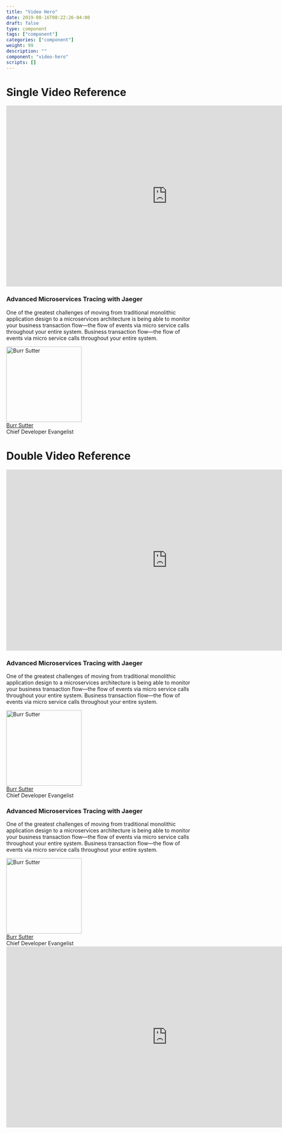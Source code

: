 ```yaml
---
title: "Video Hero"
date: 2019-08-16T08:22:26-04:00
draft: false
type: component
tags: ["component"]
categories: ["component"]
weight: 99
description: ""
component: "video-hero"
scripts: []
---
```


<h1>Single Video Reference</h1>
<div class="pf-l-grid rhd-c-video rhd-m-video-background">
  <div class="rhd-c-video--wrapper">
    <div class="rhd-c-video--video-embed">
      <iframe allowfullscreen="allowfullscreen" src="https://www.youtube.com/embed/YQLOcjvbo9s?autoplay=0&amp;start=0&amp;rel=0&amp;enablejsapi=1" id="YQLOcjvbo9s0" data-sdiyt="true" width="854" height="480" frameborder="0"></iframe>
    </div>
  </div>
  <div class="rhd-c-video--content">
    <div class="rhd-c-video--content-wrapper">
      <h3>Advanced Microservices Tracing with Jaeger</h3>
      <p>One of the greatest challenges of moving from traditional monolithic application design to a microservices architecture is being able to monitor your business transaction flow—the flow of events via micro service calls throughout your entire system. Business transaction flow—the flow of events via micro service calls throughout your entire system.</p>
      <div class="rhd-c-video--author">
        <span class="rhd-c-video--author-hero">
          <img src="https://developers.redhat.com/sites/default/files/styles/square_small/public/080817_BURRSUTTER_6INX6IN_300DPI-min.jpg?itok=7ViRCOCR" alt="Burr Sutter" typeof="foaf:Image" width="200" height="200">
        </span>
        <div class="rhd-c-video--author-info">
          <div class="rhd-c-video--author-name">
            <a href="#">Burr Sutter</a>
          </div>
          <div class="rhd-c-video--author-title">Chief Developer Evangelist</div>
        </div>
      </div>
    </div>
  </div>
 </div>

<h1>Double Video Reference</h1>
<div class="pf-l-grid rhd-c-video rhd-m-video-background">
  <div class="rhd-c-video--wrapper">
    <div class="rhd-c-video--video-embed">
      <iframe allowfullscreen="allowfullscreen" src="https://www.youtube.com/embed/YQLOcjvbo9s?autoplay=0&amp;start=0&amp;rel=0&amp;enablejsapi=1" id="YQLOcjvbo9s0" data-sdiyt="true" width="854" height="480" frameborder="0"></iframe>
    </div>
  </div>
  <div class="rhd-c-video--content">
    <div class="rhd-c-video--content-wrapper">
      <h3>Advanced Microservices Tracing with Jaeger</h3>
      <p>One of the greatest challenges of moving from traditional monolithic application design to a microservices architecture is being able to monitor your business transaction flow—the flow of events via micro service calls throughout your entire system. Business transaction flow—the flow of events via micro service calls throughout your entire system.</p>
      <div class="rhd-c-video--author">
        <span class="rhd-c-video--author-hero">
          <img src="https://developers.redhat.com/sites/default/files/styles/square_small/public/080817_BURRSUTTER_6INX6IN_300DPI-min.jpg?itok=7ViRCOCR" alt="Burr Sutter" typeof="foaf:Image" width="200" height="200">
        </span>
        <div class="rhd-c-video--author-info">
          <div class="rhd-c-video--author-name">
            <a href="#">Burr Sutter</a>
          </div>
          <div class="rhd-c-video--author-title">Chief Developer Evangelist</div>
        </div>
      </div>
    </div>
  </div>
</div>
<div class="pf-l-grid rhd-c-video rhd-m-video-background">
  <div class="rhd-c-video--content">
    <div class="rhd-c-video--content-wrapper">
      <h3>Advanced Microservices Tracing with Jaeger</h3>
      <p>One of the greatest challenges of moving from traditional monolithic application design to a microservices architecture is being able to monitor your business transaction flow—the flow of events via micro service calls throughout your entire system. Business transaction flow—the flow of events via micro service calls throughout your entire system.</p>
      <div class="rhd-c-video--author">
        <span class="rhd-c-video--author-hero">
          <img src="https://developers.redhat.com/sites/default/files/styles/square_small/public/080817_BURRSUTTER_6INX6IN_300DPI-min.jpg?itok=7ViRCOCR" alt="Burr Sutter" typeof="foaf:Image" width="200" height="200">
        </span>
        <div class="rhd-c-video--author-info">
          <div class="rhd-c-video--author-name">
            <a href="#">Burr Sutter</a>
          </div>
          <div class="rhd-c-video--author-title">Chief Developer Evangelist</div>
        </div>
      </div>
    </div>
  </div>
  <div class="rhd-c-video--wrapper">
    <div class="rhd-c-video--video-embed">
      <iframe allowfullscreen="allowfullscreen" src="https://www.youtube.com/embed/YQLOcjvbo9s?autoplay=0&amp;start=0&amp;rel=0&amp;enablejsapi=1" id="YQLOcjvbo9s0" data-sdiyt="true" width="854" height="480" frameborder="0"></iframe>
    </div>
  </div>
 </div>

